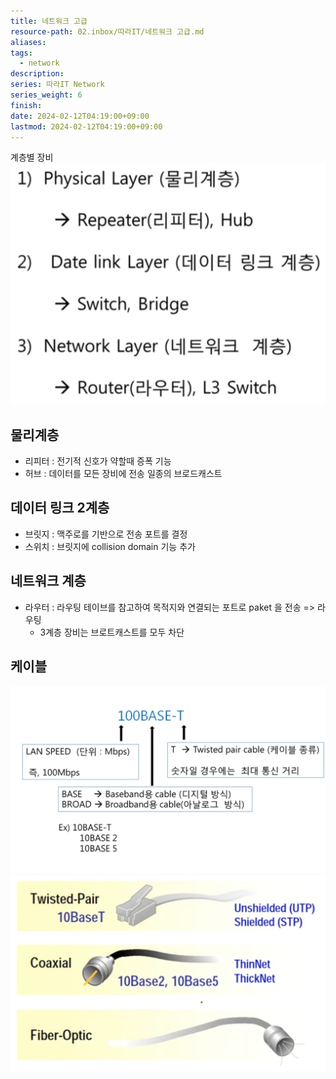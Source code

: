 ```yaml
---
title: 네트워크 고급
resource-path: 02.inbox/따라IT/네트워크 고급.md
aliases:
tags:
  - network
description:
series: 따라IT Network
series_weight: 6
finish:
date: 2024-02-12T04:19:00+09:00
lastmod: 2024-02-12T04:19:00+09:00
---
```

계층별 장비
![](../../08.media/20240212042148.png)

## 물리계층
- 리피터 : 전기적 신호가 약할때 증폭 기능
- 허브 : 데이터를 모든 장비에 전송 일종의 브로드캐스트

## 데이터 링크 2계층
- 브릿지 : 맥주로를 기반으로 전송 포트를 결정
- 스위치 :  브릿지에 collision domain 기능 추가

## 네트워크 계층
- 라우터 : 라우팅 테이브를 참고하여 목적지와 연결되는 포트로 paket 을 전송 => 라우팅
	- 3계층 장비는 브로트캐스트를 모두 차단

## 케이블
![Pasted image 20240212044805](../../08.media/20240212044805.png)
![Pasted image 20240212044836](../../08.media/20240212044836.png)
